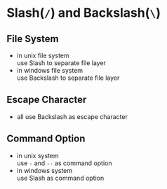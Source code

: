 # Slash(`/`) and Backslash(`\`)
## File System
* in unix file system  
    use Slash to separate file layer  
* in windows file system  
    use Backslash to separate file layer  

## Escape Character
* all use Backslash as escape character  

## Command Option
* in unix system  
    use `-` and `--` as command option  
* in windows system  
    use Slash as command option  

